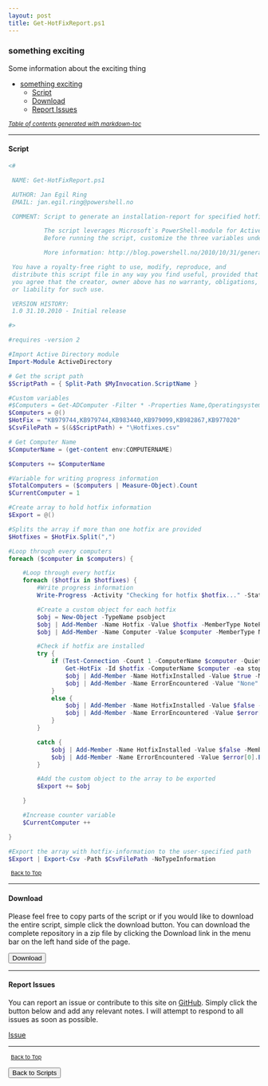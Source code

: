 ```yaml
---
layout: post
title: Get-HotFixReport.ps1
---
```


### something exciting

Some information about the exciting thing

- [something exciting](#something-exciting)
  - [Script](#script)
  - [Download](#download)
  - [Report Issues](#report-issues)

<small><i><a href='http://ecotrust-canada.github.io/markdown-toc/'>Table of contents generated with markdown-toc</a></i></small>

---

#### Script

```powershell
<#

 NAME: Get-HotFixReport.ps1

 AUTHOR: Jan Egil Ring
 EMAIL: jan.egil.ring@powershell.no

 COMMENT: Script to generate an installation-report for specified hotfixes on a set of computers retrieved from Active Directory.

          The script leverages Microsoft`s PowerShell-module for Active Directory to retrieve computers.
          Before running the script, customize the three variables under #Custom variables

          More information: http://blog.powershell.no/2010/10/31/generate-an-installation-report-for-specific-hotfixes-using-windows-powershell

 You have a royalty-free right to use, modify, reproduce, and
 distribute this script file in any way you find useful, provided that
 you agree that the creator, owner above has no warranty, obligations,
 or liability for such use.

 VERSION HISTORY:
 1.0 31.10.2010 - Initial release

#>

#requires -version 2

#Import Active Directory module
Import-Module ActiveDirectory

# Get the script path
$ScriptPath = { Split-Path $MyInvocation.ScriptName }

#Custom variables
#$Computers = Get-ADComputer -Filter * -Properties Name,Operatingsystem | Where-Object {$_.Operatingsystem -like "*server*"} | Select-Object Name
$Computers = @()
$HotFix = "KB979744,KB979744,KB983440,KB979099,KB982867,KB977020"
$CsvFilePath = $(&$ScriptPath) + "\Hotfixes.csv"

# Get Computer Name
$ComputerName = (get-content env:COMPUTERNAME)

$Computers += $ComputerName

#Variable for writing progress information
$TotalComputers = ($computers | Measure-Object).Count
$CurrentComputer = 1

#Create array to hold hotfix information
$Export = @()

#Splits the array if more than one hotfix are provided
$Hotfixes = $HotFix.Split(",")

#Loop through every computers
foreach ($computer in $computers) {

    #Loop through every hotfix
    foreach ($hotfix in $hotfixes) {
        #Write progress information
        Write-Progress -Activity "Checking for hotfix $hotfix..." -Status "Current computer: $computer" -Id 1 -PercentComplete (($CurrentComputer / $TotalComputers) * 100)

        #Create a custom object for each hotfix
        $obj = New-Object -TypeName psobject
        $obj | Add-Member -Name Hotfix -Value $hotfix -MemberType NoteProperty
        $obj | Add-Member -Name Computer -Value $computer -MemberType NoteProperty

        #Check if hotfix are installed
        try {
            if (Test-Connection -Count 1 -ComputerName $computer -Quiet) {
                Get-HotFix -Id $hotfix -ComputerName $computer -ea stop | Out-Null
                $obj | Add-Member -Name HotfixInstalled -Value $true -MemberType NoteProperty
                $obj | Add-Member -Name ErrorEncountered -Value "None" -MemberType NoteProperty
            }
            else {
                $obj | Add-Member -Name HotfixInstalled -Value $false -MemberType NoteProperty
                $obj | Add-Member -Name ErrorEncountered -Value $error[0].Exception.Message -MemberType NoteProperty
            }
        }

        catch {
            $obj | Add-Member -Name HotfixInstalled -Value $false -MemberType NoteProperty
            $obj | Add-Member -Name ErrorEncountered -Value $error[0].Exception.Message -MemberType NoteProperty
        }

        #Add the custom object to the array to be exported
        $Export += $obj

    }

    #Increase counter variable
    $CurrentComputer ++

}

#Export the array with hotfix-information to the user-specified path
$Export | Export-Csv -Path $CsvFilePath -NoTypeInformation
```

<span style="font-size:11px;"><a href="#"><i class="fas fa-caret-up" aria-hidden="true" style="color: white; margin-right:5px;"></i>Back to Top</a></span>

---

#### Download

Please feel free to copy parts of the script or if you would like to download the entire script, simple click the download button. You can download the complete repository in a zip file by clicking the Download link in the menu bar on the left hand side of the page.

<button class="btn" type="submit" onclick="window.open('/PowerShell/scripts/windowsUpdates/Get-HotFixReport.ps1')">
    <i class="fa fa-cloud-download-alt">
    </i>
        Download
</button>

---

#### Report Issues

You can report an issue or contribute to this site on <a href="https://github.com/BanterBoy/scripts-blog/issues">GitHub</a>. Simply click the button below and add any relevant notes. I will attempt to respond to all issues as soon as possible.

<!-- Place this tag where you want the button to render. -->

<a class="github-button" href="https://github.com/BanterBoy/scripts-blog/issues/new?title=Get-HotFixReport.ps1&body=There is a problem with this function. Please find details below." data-show-count="true" aria-label="Issue BanterBoy/scripts-blog on GitHub">Issue</a>

---

<span style="font-size:11px;"><a href="#"><i class="fas fa-caret-up" aria-hidden="true" style="color: white; margin-right:5px;"></i>Back to Top</a></span>

<a href="/menu/_pages/scripts.html">
    <button class="btn">
        <i class='fas fa-reply'>
        </i>
            Back to Scripts
    </button>
</a>

[1]: http://ecotrust-canada.github.io/markdown-toc
[2]: https://github.com/googlearchive/code-prettify
